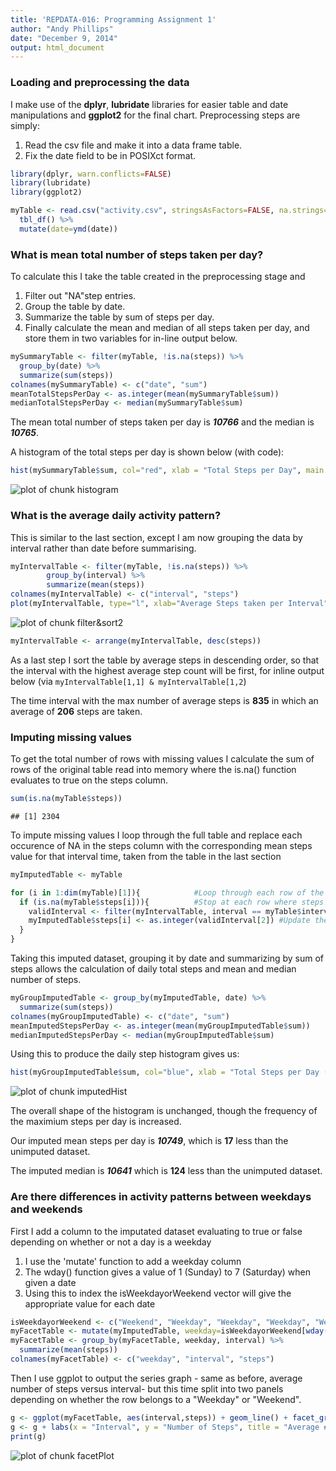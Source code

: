 ```yaml
---
title: 'REPDATA-016: Programming Assignment 1'
author: "Andy Phillips"
date: "December 9, 2014"
output: html_document
---
```


### Loading and preprocessing the data

I make use of the **dplyr**, **lubridate** libraries for easier table and date manipulations and **ggplot2** for the final chart. Preprocessing steps are simply:  
  
1. Read the csv file and make it into a data frame table.
2. Fix the date field to be in POSIXct format.


```r
library(dplyr, warn.conflicts=FALSE)
library(lubridate)
library(ggplot2)

myTable <- read.csv("activity.csv", stringsAsFactors=FALSE, na.strings="NA") %>%
  tbl_df() %>%
  mutate(date=ymd(date))
```

### What is mean total number of steps taken per day?

To calculate this I take the table created in the preprocessing stage and  
  
1. Filter out "NA"step entries.
2. Group the table by date.
3. Summarize the table by sum of steps per day.
4. Finally calculate the mean and median of all steps taken per day, and store them in two variables for in-line output below.


```r
mySummaryTable <- filter(myTable, !is.na(steps)) %>%
  group_by(date) %>%
  summarize(sum(steps))
colnames(mySummaryTable) <- c("date", "sum")
meanTotalStepsPerDay <- as.integer(mean(mySummaryTable$sum))
medianTotalStepsPerDay <- median(mySummaryTable$sum)
```

The mean total number of steps taken per day is ***10766*** and the median is ***10765***.  
  
A histogram of the total steps per day is shown below (with code):


```r
hist(mySummaryTable$sum, col="red", xlab = "Total Steps per Day", main = "Total Steps by Day", breaks=24)
```

![plot of chunk histogram](figure/histogram-1.png) 

### What is the average daily activity pattern?

This is similar to the last section, except I am now grouping the data by interval rather than date before summarising.   
  


```r
myIntervalTable <- filter(myTable, !is.na(steps)) %>%
        group_by(interval) %>%
        summarize(mean(steps))
colnames(myIntervalTable) <- c("interval", "steps")
plot(myIntervalTable, type="l", xlab="Average Steps taken per Interval", ylab="Interval")
```

![plot of chunk filter&sort2](figure/filter&sort2-1.png) 

```r
myIntervalTable <- arrange(myIntervalTable, desc(steps))
```

As a last step I sort the table by average steps in descending order, so that the interval with the highest average step count will be first, for inline output below (via `myIntervalTable[1,1] & myIntervalTable[1,2`) 

The time interval with the max number of average steps is **835** in which an average of **206** steps are taken.

### Imputing missing values

To get the total number of rows with missing values I calculate the sum of rows of the original table read into memory where the is.na() function evaluates to true on the steps column.  


```r
sum(is.na(myTable$steps))
```

```
## [1] 2304
```

To impute missing values I loop through the full table and replace each occurence of NA in the steps column with the corresponding mean steps value for that interval time, taken from the table in the last section


```r
myImputedTable <- myTable

for (i in 1:dim(myTable)[1]){            #Loop through each row of the full dataset
  if (is.na(myTable$steps[i])){          #Stop at each row where steps is NA
    validInterval <- filter(myIntervalTable, interval == myTable$interval[i]) #Get the average non-NA value for this interval
    myImputedTable$steps[i] <- as.integer(validInterval[2]) #Update the dataset
  }
} 
```

Taking this imputed dataset, grouping it by date and summarizing by sum of steps allows the calculation of daily total steps and mean and median number of steps.


```r
myGroupImputedTable <- group_by(myImputedTable, date) %>%
  summarize(sum(steps))
colnames(myGroupImputedTable) <- c("date", "sum")
meanImputedStepsPerDay <- as.integer(mean(myGroupImputedTable$sum))
medianImputedStepsPerDay <- median(myGroupImputedTable$sum)
```

Using this to produce the daily step histogram gives us:


```r
hist(myGroupImputedTable$sum, col="blue", xlab = "Total Steps per Day (Imputed)", main = "Total Steps by Day (Imputed)", breaks=24)
```

![plot of chunk imputedHist](figure/imputedHist-1.png) 
  
  The overall shape of the histogram is unchanged, though the frequency of the maximium steps per day is increased.  
  
  Our imputed mean steps per day is ***10749***, which is **17** less than the unimputed dataset.  
  
  The imputed median is ***10641*** which is **124** less than the unimputed dataset.

### Are there differences in activity patterns between weekdays and weekends

First I add a column to the imputated dataset evaluating to true or false depending on whether or not a day is a weekday

1. I use the 'mutate' function to add a weekday column
2. The wday() function gives a value of 1 (Sunday) to 7 (Saturday) when given a date
3. Using this to index the isWeekdayorWeekend vector will give the appropriate value for each date


```r
isWeekdayorWeekend <- c("Weekend", "Weekday", "Weekday", "Weekday", "Weekday", "Weekday", "Weekend")
myFacetTable <- mutate(myImputedTable, weekday=isWeekdayorWeekend[wday(date)])
myFacetTable <- group_by(myFacetTable, weekday, interval) %>%
  summarize(mean(steps))
colnames(myFacetTable) <- c("weekday", "interval", "steps")
```
  
Then I use ggplot to output the series graph - same as before, average number of steps versus interval- but this time split into two panels depending on whether the row belongs to a "Weekday" or "Weekend".  


```r
g <- ggplot(myFacetTable, aes(interval,steps)) + geom_line() + facet_grid(weekday ~ .)
g <- g + labs(x = "Interval", y = "Number of Steps", title = "Average # of Steps: Weekday v Weekend")
print(g)
```

![plot of chunk facetPlot](figure/facetPlot-1.png) 


